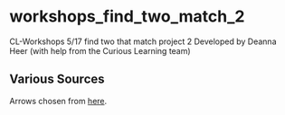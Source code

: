 # workshops_find_two_match_2
CL-Workshops 5/17 find two that match project 2
Developed by Deanna Heer (with help from the Curious Learning team)

## Various Sources
Arrows chosen from [here](xahlee.info/comp/unicode_arrows.html).
